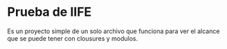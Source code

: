 # Prueba de IIFE 
Es un proyecto simple de un solo archivo que funciona para ver el alcance que se puede tener con clousures y modulos.
